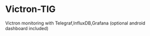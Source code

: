 # Victron-TIG
Victron monitoring with Telegraf,InfluxDB,Grafana (optional android dashboard included)
